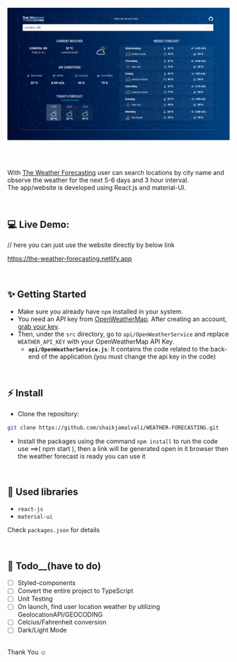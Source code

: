 ![Application screenshot](./public/screenshot.png)

<br/>
<br/>

With [The Weather Forecasting](https://the-weather-forecasting.netlify.app) user can search locations by city name and observe the weather for the next 5-6 days and 3 hour interval.
<br />
The app/website is developed using React.js and material-UI.

<br/>

## 💻 Live Demo:
// here you can just use the website directly by below link

https://the-weather-forecasting.netlify.app

<br/>

## ✨ Getting Started

- Make sure you already have `npm` installed in your system.
- You need an API key from [OpenWeatherMap](https://openweathermap.org/). After creating an account, [grab your key](https://home.openweathermap.org/api_keys).
- Then, under the `src` directory, go to `api/OpenWeatherService` and replace `WEATHER_API_KEY` with your OpenWeatherMap API Key.
  - **`api/OpenWeatherService.js`**: It contains the code related to the back-end of the application.(you must change the api key in the code)

<br/>

## ⚡ Install

- Clone the repository:

```bash
git clone https://github.com/shaikjamalvali/WEATHER-FORECASTING.git

```

- Install the packages using the command `npm install`
to run the code use ==>(  npm start ), then a link will be generated open in it browser 
then the weather forecast is ready you can use it
<br/>

## 📙 Used libraries

- `react-js`
- `material-ui`

Check `packages.json` for details

<br/>

## 📄 Todo__(have to do)

- [ ] Styled-components
- [ ] Convert the entire project to TypeScript
- [ ] Unit Testing
- [ ] On launch, find user location weather by utilizing GeolocationAPI/GEOCODING
- [ ] Celcius/Fahrenheit conversion
- [ ] Dark/Light Mode

<br/>
Thank You ☺
